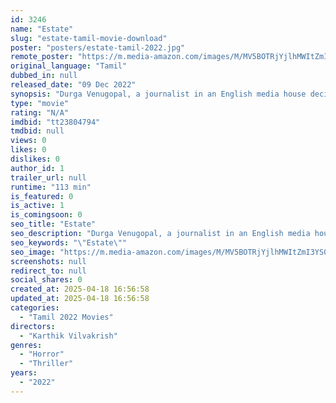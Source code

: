 ```yaml
---
id: 3246
name: "Estate"
slug: "estate-tamil-movie-download"
poster: "posters/estate-tamil-2022.jpg"
remote_poster: "https://m.media-amazon.com/images/M/MV5BOTRjYjlhMWItZmI3YS00YTcwLTk3ZjktZmFkMzk0MmIwODQ5XkEyXkFqcGdeQXVyMTYwMzY2NzU3._V1_SX300.jpg"
original_language: "Tamil"
dubbed_in: null
released_date: "09 Dec 2022"
synopsis: "Durga Venugopal, a journalist in an English media house decides to break into the infamous Covelon Estate with the help of Michael Devaraj. Sub Inspector Sasi and Dr.Reba enter the estate the estate on the same night."
type: "movie"
rating: "N/A"
imdbid: "tt23804794"
tmdbid: null
views: 0
likes: 0
dislikes: 0
author_id: 1
trailer_url: null
runtime: "113 min"
is_featured: 0
is_active: 1
is_comingsoon: 0
seo_title: "Estate"
seo_description: "Durga Venugopal, a journalist in an English media house decides to break into the infamous Covelon Estate with the help of Michael Devaraj. Sub Inspector Sasi and Dr.Reba enter the estate the estate on the same night."
seo_keywords: "\"Estate\""
seo_image: "https://m.media-amazon.com/images/M/MV5BOTRjYjlhMWItZmI3YS00YTcwLTk3ZjktZmFkMzk0MmIwODQ5XkEyXkFqcGdeQXVyMTYwMzY2NzU3._V1_SX300.jpg"
screenshots: null
redirect_to: null
social_shares: 0
created_at: 2025-04-18 16:56:58
updated_at: 2025-04-18 16:56:58
categories:
  - "Tamil 2022 Movies"
directors:
  - "Karthik Vilvakrish"
genres:
  - "Horror"
  - "Thriller"
years:
  - "2022"
---
```

